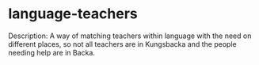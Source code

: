 # language-teachers
Description: A way of matching teachers within language with the need on different places, so not all teachers are in Kungsbacka and the people needing help are in Backa.
